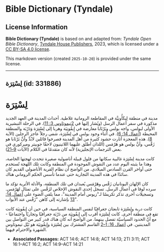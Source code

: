 # Bible Dictionary (Tyndale)

## License Information

**Bible Dictionary (Tyndale)** is based on and adapted from: _Tyndale Open Bible Dictionary_, [Tyndale House Publishers](https://tyndaleopenresources.com/), 2023, which is licensed under a [CC BY-SA 4.0 license](https://creativecommons.org/licenses/by-sa/4.0/legalcode.en).

This markdown version (created `2025-10-20`) is provided under the same license.



--------------------------------

## لِسْتِرَة (id: 331886)

لِسْتِرَة
=========

مدينة في منطقة لِيكَأُونِيَّة في المقاطعة الرومانية غلاطية. أحداث المدينة في العهد الجديد مذكورة في سفر أعمال الرسل (ويُشار إليها في [2تيموثاوس 3: 11](https://ref.ly/2Tim3:11)). في الرحلة التبشيرية الأولى لبولس، واجه بولس وبَرْنَابا معارضة في إِيقُونِيَة وهربا إلى لِسْتِرَة وَدَرْبَة والمنطقة المحيطة ([أعمال 14: 6](https://ref.ly/Acts14:6)). في أثناء وجود بولس في لِسْتِرَة، شفى رجلاً عاجز الرجلين (الآية [8](https://ref.ly/Acts14:8)). هذه المعجزة أثارت حشود كثيرة من أهل المدينة فصرخوا قائلين لابُدَّ وأنَّ بَرْنَابا هو زَفْس، وأنَّ بولس هو هَرْمَس (اللذان أطلق عليهما اللاتينيون لاحقًا جوبيتر وميركوري في بعض الترجمات الإنجليزية) لأنه كان متقدمًا في الكلام (الآيات [9–21](https://ref.ly/Acts14:9-Acts14:21)).

كانت مدينة لِسْتِرَة غالبية سكانها من فلول قبيلة أناضولية صغيرة تتحدث لهجتها الخاصة، وهذا ما يثبته اليوم عدد من النقوش الموجودة في المنطقة وكانت تلك اللهجة تُستخدم حتى أواخر القرن السادس الميلادي. من الواضح أن نظام القرية الأناضولي القديم كان سائدًا في هذه المدينة التجارية حتى عندما تأسس الحكم الروماني هناك.

كان الإلهان اليونانيان زَفْس وهَرْمَس يُعبدان في تلك المنطقة، والأدلة الأثرية تؤكد ما سرده لوقا في أعمال الرسل. تسجل إحدى النقوش الإخلاص لزَفْس على تمثال لهَرْمَس. وتسجيلات أخرى تذكر تكريسًا لـ"زيوس أمام المدينة"، مما يلقي الضوء على [أعمال 14: 13](https://ref.ly/Acts14:13) بإشارته إلى كاهن "زَفْس عند الأبواب".

كانت دربة ولِسْتِرَة تابعتان جغرافيًا لنفس المنطقة السياسية، في حين أن إِيقُونِيَة كانت تقع في منطقة أخرى. كانت لِسْتِرَة أقرب إلى إِيقُونِيَة من دَرْبَة جغرافيًا وتجاريًا واجتماعيًا \- مع أنّ الحدود السياسيّة تفصل بينهما. من الواضح أنه كان هناك قدر كبير من التواصل بين المدينتين. في [أعمال 16: 1–2](https://ref.ly/Acts16:1-Acts16:2) القاسم المشترك بين لِسْتِرَة وإِيقُونِيَة هو نَيْل تيموثاوس الشهرة والاحترام فيهما. 

* **Associated Passages:** ACT 14:6; ACT 14:8; ACT 14:13; 2TI 3:11; ACT 16:1–ACT 16:2; ACT 14:9–ACT 14:21

